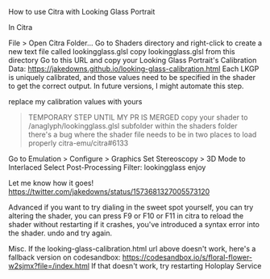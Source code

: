 How to use Citra with Looking Glass Portrait

In Citra

File > Open Citra Folder...
Go to Shaders directory and right-click to create a new text file called lookingglass.glsl
copy lookingglass.glsl from this directory
Go to this URL and copy your Looking Glass Portrait's Calibration Data: https://jakedowns.github.io/looking-glass-calibration.html
Each LKGP is uniquely calibrated, and those values need to be specified in the shader to get the correct output. In future versions, I might automate this step.

replace my calibration values with yours
> TEMPORARY STEP UNTIL MY PR IS MERGED copy your shader to /anaglyph/lookingglass.glsl subfolder within the shaders folder
> there's a bug where the shader file needs to be in two places to load properly citra-emu/citra#6133

Go to Emulation > Configure > Graphics
Set Stereoscopy > 3D Mode to Interlaced
Select Post-Processing Filter: lookingglass
enjoy

Let me know how it goes! https://twitter.com/jakedowns/status/1573681327005573120

Advanced
if you want to try dialing in the sweet spot yourself, you can try altering the shader, you can press F9 or F10 or F11 in citra to reload the shader without restarting if it crashes, you've introduced a syntax error into the shader. undo and try again.

Misc.
If the looking-glass-calibration.html url above doesn't work, here's a fallback version on codesandbox: 
https://codesandbox.io/s/floral-flower-w2sjmx?file=/index.html 
If that doesn't work, try restarting Holoplay Service
